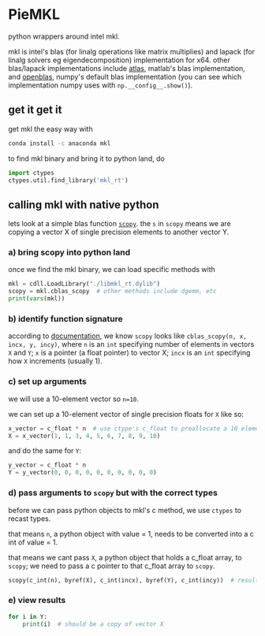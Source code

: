 # PieMKL
python wrappers around intel mkl.

mkl is intel's blas (for linalg operations like matrix multiplies) and lapack (for linalg solvers eg eigendecomposition) implementation for x64. other blas/lapack implementations include [atlas](http://math-atlas.sourceforge.net/), matlab's blas implementation, and [openblas](https://github.com/xianyi/OpenBLAS), numpy's default blas implementation (you can see which implementation numpy uses with `np.__config__.show()`).

## get it get it
get mkl the easy way with 
```bash
conda install -c anaconda mkl
``` 
to find mkl binary and bring it to python land, do
```python
import ctypes
ctypes.util.find_library('mkl_rt')
```

## calling mkl with native python
lets look at a simple blas function [`scopy`](https://software.intel.com/content/www/us/en/develop/documentation/mkl-developer-reference-c/top/appendix-e-code-examples/blas-code-examples.html). the `s` in `scopy` means we are copying a vector X of single precision elements to another vector Y.

### a) bring scopy into python land
once we find the mkl binary, we can load specific methods with 
```python
mkl = cdll.LoadLibrary("./libmkl_rt.dylib")
scopy = mkl.cblas_scopy  # other methods include dgemm, etc
print(vars(mkl))
```

### b) identify function signature
according to [documentation](https://software.intel.com/content/www/us/en/develop/documentation/mkl-developer-reference-c/top/appendix-e-code-examples/blas-code-examples.html), we know `scopy` looks like `cblas_scopy(n, x, incx, y, incy)`, where `n` is an `int` specifying number of elements in vectors `X` and `Y`; `x` is a pointer (a float pointer) to vector X; `incx` is an `int` specifying how `X` increments (usually 1). 

### c) set up arguments
we will use a 10-element vector so `n=10`. 

we can set up a 10-element vector of single precision floats for `X` like so:
```python
x_vector = c_float * n  # use ctype's c_float to preallocate a 10 element array
X = x_vector(1, 1, 3, 4, 5, 6, 7, 8, 9, 10)
```
and do the same for `Y`:
```python
y_vector = c_float * n
Y = y_vector(0, 0, 0, 0, 0, 0, 0, 0, 0, 0)
```

### d) pass arguments to `scopy` but with the correct types
before we can pass python objects to mkl's c method, we use `ctypes` to recast types.

that means `n`, a python object with value = 1, needs to be converted into a c int of value = 1. 

that means we cant pass `X`, a python object that holds a c_float array, to `scopy`; we need to pass a c pointer to that c_float array to `scopy`.

```python
scopy(c_int(n), byref(X), c_int(incx), byref(Y), c_int(incy))  # results are in Y
```

### e) view results
```python
for i in Y:
    print(i)  # should be a copy of vector X
```

